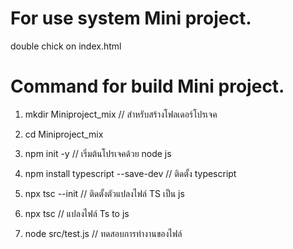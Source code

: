 # For use system Mini project.
double chick on index.html

# Command for build Mini project.

1) mkdir Miniproject_mix // สำหรับสร้างโฟลเดอร์โปรเจค

2) cd Miniproject_mix

3) npm init -y // เริ่มต้นโปรเจคด้วย node js

4) npm install typescript --save-dev // ติดตั้ง typescript

5) npx tsc --init // ติดตั้งตัวแปลงไฟล์ TS เป็น js

6) npx tsc // แปลงไฟล์ Ts to js

7) node src/test.js // ทดสอบการทำงานของไฟล์

